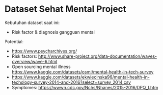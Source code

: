 # Dataset Sehat Mental Project

Kebutuhan dataset saat ini:
* Risk factor & diagnosis gangguan mental

Potential:
* https://www.psycharchives.org/
* Risk factors: http://www.share-project.org/data-documentation/waves-overview/wave-6.html
* Open sourcing mental illness https://www.kaggle.com/datasets/osmi/mental-health-in-tech-survey
 * https://www.kaggle.com/datasets/ekwiecinska96/mental-health-in-techology-survey-2014-and-2016?select=survey_2014.csv
* Symptomes: https://wwwn.cdc.gov/Nchs/Nhanes/2015-2016/DPQ_I.htm
